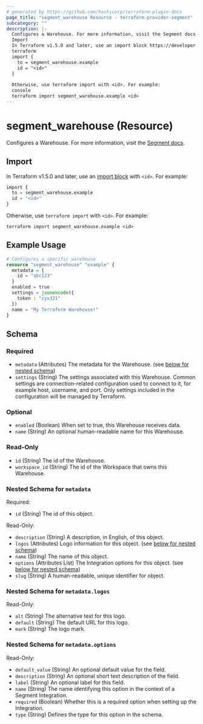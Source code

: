 ```yaml
---
# generated by https://github.com/hashicorp/terraform-plugin-docs
page_title: "segment_warehouse Resource - terraform-provider-segment"
subcategory: ""
description: |-
  Configures a Warehouse. For more information, visit the Segment docs https://segment.com/docs/connections/storage/.
  Import
  In Terraform v1.5.0 and later, use an import block https://developer.hashicorp.com/terraform/language/import with <id>. For example:
  terraform
  import {
    to = segment_warehouse.example
    id = "<id>"
  }
  
  Otherwise, use terraform import with <id>. For example:
  console
  terraform import segment_warehouse.example <id>
---
```


# segment_warehouse (Resource)

Configures a Warehouse. For more information, visit the [Segment docs](https://segment.com/docs/connections/storage/).

## Import

In Terraform v1.5.0 and later, use an [import block](https://developer.hashicorp.com/terraform/language/import) with `<id>`. For example:

```terraform
import {
  to = segment_warehouse.example
  id = "<id>"
}
```

Otherwise, use `terraform import` with `<id>`. For example:

```console
terraform import segment_warehouse.example <id>
```

## Example Usage

```terraform
# Configures a specific warehouse
resource "segment_warehouse" "example" {
  metadata = {
    id = "abc123"
  }
  enabled = true
  settings = jsonencode({
    token : "zyx321"
  })
  name = "My Terraform Warehouse!"
}
```

<!-- schema generated by tfplugindocs -->
## Schema

### Required

- `metadata` (Attributes) The metadata for the Warehouse. (see [below for nested schema](#nestedatt--metadata))
- `settings` (String) The settings associated with this Warehouse. Common settings are connection-related configuration used to connect to it, for example host, username, and port. Only settings included in the configuration will be managed by Terraform.

### Optional

- `enabled` (Boolean) When set to true, this Warehouse receives data.
- `name` (String) An optional human-readable name for this Warehouse.

### Read-Only

- `id` (String) The id of the Warehouse.
- `workspace_id` (String) The id of the Workspace that owns this Warehouse.

<a id="nestedatt--metadata"></a>
### Nested Schema for `metadata`

Required:

- `id` (String) The id of this object.

Read-Only:

- `description` (String) A description, in English, of this object.
- `logos` (Attributes) Logo information for this object. (see [below for nested schema](#nestedatt--metadata--logos))
- `name` (String) The name of this object.
- `options` (Attributes List) The Integration options for this object. (see [below for nested schema](#nestedatt--metadata--options))
- `slug` (String) A human-readable, unique identifier for object.

<a id="nestedatt--metadata--logos"></a>
### Nested Schema for `metadata.logos`

Read-Only:

- `alt` (String) The alternative text for this logo.
- `default` (String) The default URL for this logo.
- `mark` (String) The logo mark.


<a id="nestedatt--metadata--options"></a>
### Nested Schema for `metadata.options`

Read-Only:

- `default_value` (String) An optional default value for the field.
- `description` (String) An optional short text description of the field.
- `label` (String) An optional label for this field.
- `name` (String) The name identifying this option in the context of a Segment Integration.
- `required` (Boolean) Whether this is a required option when setting up the Integration.
- `type` (String) Defines the type for this option in the schema.
